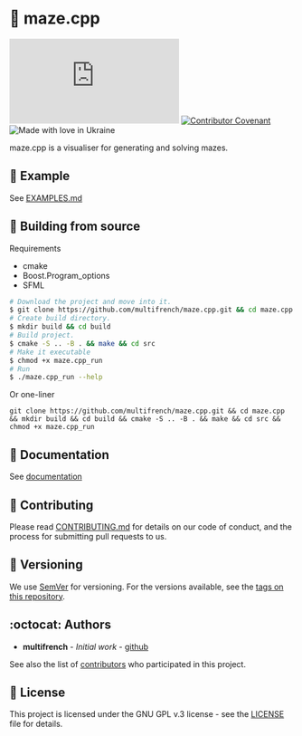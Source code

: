 # :snake: maze.cpp
![License badge](https://img.shields.io/github/license/multifrench/maze.cpp)
[![Contributor Covenant](https://img.shields.io/badge/Contributor%20Covenant-v2.0%20adopted-ff69b4.svg)](code_of_conduct.md)
![Made with love in Ukraine](https://madewithlove.now.sh/ua?heart=true&colorB=%23c72b1d)

maze.cpp is a visualiser for generating and solving mazes.

## :eyes: Example
See [EXAMPLES.md](EXAMPLES.md)

## :construction_worker: Building from source
Requirements
* cmake
* Boost.Program_options
* SFML

```bash
# Download the project and move into it.
$ git clone https://github.com/multifrench/maze.cpp.git && cd maze.cpp
# Create build directory.
$ mkdir build && cd build
# Build project.
$ cmake -S .. -B . && make && cd src
# Make it executable
$ chmod +x maze.cpp_run
# Run
$ ./maze.cpp_run --help
```
Or one-liner
```
git clone https://github.com/multifrench/maze.cpp.git && cd maze.cpp && mkdir build && cd build && cmake -S .. -B . && make && cd src && chmod +x maze.cpp_run 
```

## :blue_book: Documentation
See [documentation](https://multifrench.github.io/maze.cpp/)

## :busts_in_silhouette: Contributing

Please read [CONTRIBUTING.md](CONTRIBUTING.md) for details on our code of conduct, and the process for submitting pull requests to us.

## :date: Versioning

We use [SemVer](http://semver.org/) for versioning. For the versions available, see the [tags on this repository](https://github.com/your/project/tags). 

## :octocat: Authors

* **multifrench** - *Initial work* - [github](https://github.com/multifrench)

See also the list of [contributors](contributors) who participated in this project.

## :pencil: License

This project is licensed under the GNU GPL v.3 license - see the [LICENSE](LICENSE) file for details.
